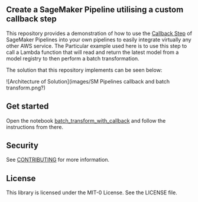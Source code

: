## Create a SageMaker Pipeline utilising a custom callback step

This repository provides a demonstration of how to use the 
[Callback Step](https://docs.aws.amazon.com/sagemaker/latest/dg/build-and-manage-steps.html#step-type-callback) 
of SageMaker Pipelines into your own pipelines to easily integrate virtually any other AWS service. 
The Particular example used here is to use this step to call a Lambda function that will read and return 
the latest model from a model registry to then perform a batch transformation. 

The solution that this repository implements can be seen below:

![Architecture of Solution](images/SM Pipelines callback and batch transform.png?)

## Get started

Open the notebook [batch_transform_with_callback](batch_transform_with_callback.ipynb)
and follow the instructions from there. 

## Security

See [CONTRIBUTING](CONTRIBUTING.md#security-issue-notifications) for more information.

## License

This library is licensed under the MIT-0 License. See the LICENSE file.

